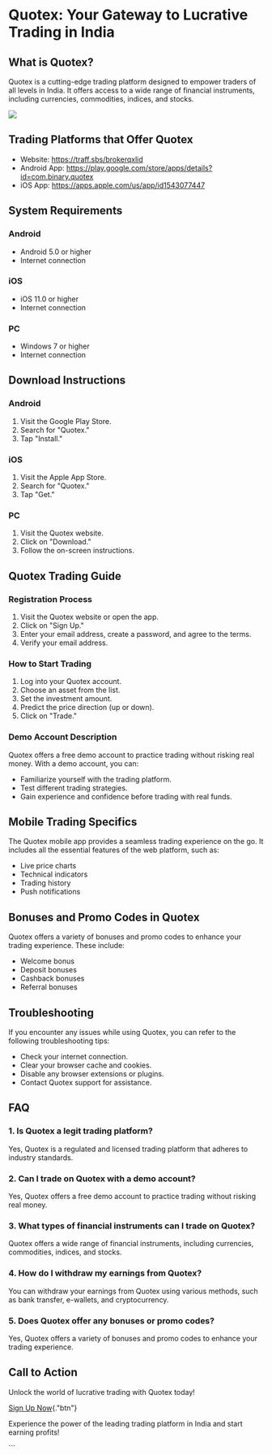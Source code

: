 # Quotex: Your Gateway to Lucrative Trading in India

## What is Quotex?

Quotex is a cutting-edge trading platform designed to empower traders of
all levels in India. It offers access to a wide range of financial
instruments, including currencies, commodities, indices, and stocks.

[![](https://static.quotex.io/files/4_en/300_250.jpg)](https://traff.sbs/brokerqxlid)

## Trading Platforms that Offer Quotex

-   Website: https://traff.sbs/brokerqxlid
-   Android App:
    https://play.google.com/store/apps/details?id=com.binary.quotex
-   iOS App: https://apps.apple.com/us/app/id1543077447

## System Requirements

### Android

-   Android 5.0 or higher
-   Internet connection

### iOS

-   iOS 11.0 or higher
-   Internet connection

### PC

-   Windows 7 or higher
-   Internet connection

## Download Instructions

### Android

1.  Visit the Google Play Store.
2.  Search for "Quotex."
3.  Tap "Install."

### iOS

1.  Visit the Apple App Store.
2.  Search for "Quotex."
3.  Tap "Get."

### PC

1.  Visit the Quotex website.
2.  Click on "Download."
3.  Follow the on-screen instructions.

## Quotex Trading Guide

### Registration Process

1.  Visit the Quotex website or open the app.
2.  Click on "Sign Up."
3.  Enter your email address, create a password, and agree to the terms.
4.  Verify your email address.

### How to Start Trading

1.  Log into your Quotex account.
2.  Choose an asset from the list.
3.  Set the investment amount.
4.  Predict the price direction (up or down).
5.  Click on "Trade."

### Demo Account Description

Quotex offers a free demo account to practice trading without risking
real money. With a demo account, you can:

-   Familiarize yourself with the trading platform.
-   Test different trading strategies.
-   Gain experience and confidence before trading with real funds.

## Mobile Trading Specifics

The Quotex mobile app provides a seamless trading experience on the go.
It includes all the essential features of the web platform, such as:

-   Live price charts
-   Technical indicators
-   Trading history
-   Push notifications

## Bonuses and Promo Codes in Quotex

Quotex offers a variety of bonuses and promo codes to enhance your
trading experience. These include:

-   Welcome bonus
-   Deposit bonuses
-   Cashback bonuses
-   Referral bonuses

## Troubleshooting

If you encounter any issues while using Quotex, you can refer to the
following troubleshooting tips:

-   Check your internet connection.
-   Clear your browser cache and cookies.
-   Disable any browser extensions or plugins.
-   Contact Quotex support for assistance.

## FAQ

### 1. Is Quotex a legit trading platform?

Yes, Quotex is a regulated and licensed trading platform that adheres to
industry standards.

### 2. Can I trade on Quotex with a demo account?

Yes, Quotex offers a free demo account to practice trading without
risking real money.

### 3. What types of financial instruments can I trade on Quotex?

Quotex offers a wide range of financial instruments, including
currencies, commodities, indices, and stocks.

### 4. How do I withdraw my earnings from Quotex?

You can withdraw your earnings from Quotex using various methods, such
as bank transfer, e-wallets, and cryptocurrency.

### 5. Does Quotex offer any bonuses or promo codes?

Yes, Quotex offers a variety of bonuses and promo codes to enhance your
trading experience.

## Call to Action

Unlock the world of lucrative trading with Quotex today!

[Sign Up Now](\%22https://traff.sbs/brokerqxlid\%22){."btn"}

Experience the power of the leading trading platform in India and start
earning profits!

\`\`\`

